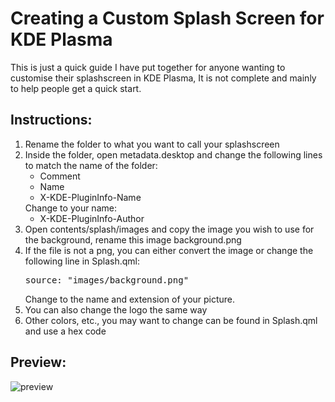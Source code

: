 </head>
<body>
	<h1>Creating a Custom Splash Screen for KDE Plasma</h1>
	<p>This is just a quick guide I have put together for anyone wanting to customise their splashscreen in KDE Plasma, It is not complete and mainly to help people get a quick start.</p>
	<h2>Instructions:</h2>
	<ol>
		<li>Rename the folder to what you want to call your splashscreen</li>
		<li>Inside the folder, open metadata.desktop and change the following lines to match the name of the folder:
			<ul>
				<li>Comment</li>
				<li>Name</li>
				<li>X-KDE-PluginInfo-Name</li>
			</ul>
			Change to your name:
			<ul>
				<li>X-KDE-PluginInfo-Author</li>
			</ul>
		</li>
		<li>Open contents/splash/images and copy the image you wish to use for the background, rename this image background.png</li>
		<li>If the file is not a png, you can either convert the image or change the following line in Splash.qml:
			<pre>source: "images/background.png"</pre>
			Change to the name and extension of your picture.
		</li>
		<li>You can also change the logo the same way</li>
		<li>Other colors, etc., you may want to change can be found in Splash.qml and use a hex code</li>
	</ol>
	<h2>Preview:</h2>
	<img src="https://github.com/smokey5787/EOS-Blank-Splashscreen/blob/main/EOS-Blank/contents/previews/splash.png" alt="preview">
</body>
</html>
